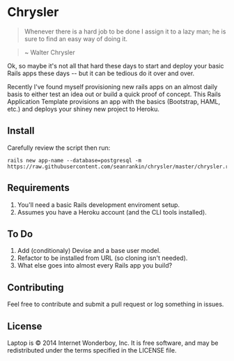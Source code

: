 Chrysler
======
> Whenever there is a hard job to be done I assign it to a lazy man; he is sure to find an easy way of doing it.

> ~ Walter Chrysler

Ok, so maybe it's not all that hard these days to start and deploy your basic Rails apps these days -- but it can be tedious do it over and over. 

Recently I've found myself provisioning new rails apps on an almost daily basis to either test an idea out or build a quick proof of concept. This Rails Application Template provisions an app with the basics (Bootstrap, HAML, etc.) and deploys your shiney new project to Heroku.

Install
-------

Carefully review the script then run:

```
rails new app-name --database=postgresql -m https://raw.githubusercontent.com/seanrankin/chrysler/master/chrysler.rb

```

Requirements
------------

1. You'll need a basic Rails development enviroment setup.
2. Assumes you have a Heroku account (and the CLI tools installed).

To Do
------------

1. Add (conditionaly) Devise and a base user model.
2. Refactor to be installed from URL (so cloning isn't needed).
3. What else goes into almost every Rails app you build?

Contributing
------------

Feel free to contribute and submit a pull request or log something in issues.

License
-------

Laptop is © 2014 Internet Wonderboy, Inc. It is free software, and may be
redistributed under the terms specified in the LICENSE file.
